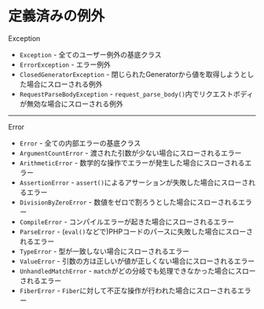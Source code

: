 # 定義済みの例外

Exception
- `Exception` - 全てのユーザー例外の基底クラス
- `ErrorException` - エラー例外
- `ClosedGeneratorException` - 閉じられたGeneratorから値を取得しようとした場合にスローされる例外
- `RequestParseBodyException` - `request_parse_body()`内でリクエストボディが無効な場合にスローされる例外
--------------------------------------------------------------------------------------------------
Error
- `Error` - 全ての内部エラーの基底クラス
- `ArgumentCountError` - 渡された引数が少ない場合にスローされるエラー
- `ArithmeticError` - 数学的な操作でエラーが発生した場合にスローされるエラー
- `AssertionError` - `assert()`によるアサーションが失敗した場合にスローされるエラー
- `DivisionByZeroError` - 数値をゼロで割ろうとした場合にスローされるエラー
- `CompileError` - コンパイルエラーが起きた場合にスローされるエラー
- `ParseError` - (`eval()`などで)PHPコードのパースに失敗した場合にスローされるエラー
- `TypeError` - 型が一致しない場合にスローされるエラー
- `ValueError` - 引数の方は正しいが値が正しくない場合にスローされるエラー
- `UnhandledMatchError` - `match`がどの分岐でも処理できなかった場合にスローされるエラー
- `FiberError` - `Fiber`に対して不正な操作が行われた場合にスローされるエラー

